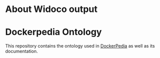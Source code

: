About Widoco output
===================
# Dockerpedia Ontology

This repository contains the ontology used in [DockerPedia](http://dockerpedia.inf.utfsm.cl) as well as its documentation.